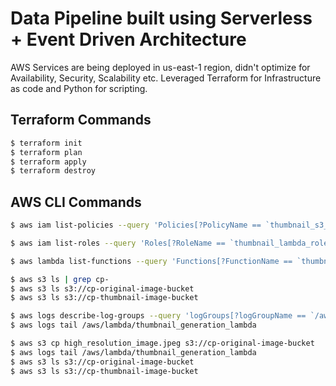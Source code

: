 # Data Pipeline built using Serverless + Event Driven Architecture 

AWS Services are being deployed in us-east-1 region, didn't optimize for Availability, Security, Scalability etc.
Leveraged Terraform for Infrastructure as code and Python for scripting.

## Terraform Commands
```bash
$ terraform init
$ terraform plan
$ terraform apply
$ terraform destroy
```

## AWS CLI Commands
```bash
$ aws iam list-policies --query 'Policies[?PolicyName == `thumbnail_s3_policy`]'

$ aws iam list-roles --query 'Roles[?RoleName == `thumbnail_lambda_role`]'

$ aws lambda list-functions --query 'Functions[?FunctionName == `thumbnail_generation_lambda`]'

$ aws s3 ls | grep cp-
$ aws s3 ls s3://cp-original-image-bucket
$ aws s3 ls s3://cp-thumbnail-image-bucket

$ aws logs describe-log-groups --query 'logGroups[?logGroupName == `/aws/lambda/thumbnail_generation_lambda`]'
$ aws logs tail /aws/lambda/thumbnail_generation_lambda

$ aws s3 cp high_resolution_image.jpeg s3://cp-original-image-bucket
$ aws logs tail /aws/lambda/thumbnail_generation_lambda
$ aws s3 ls s3://cp-original-image-bucket
$ aws s3 ls s3://cp-thumbnail-image-bucket


```
